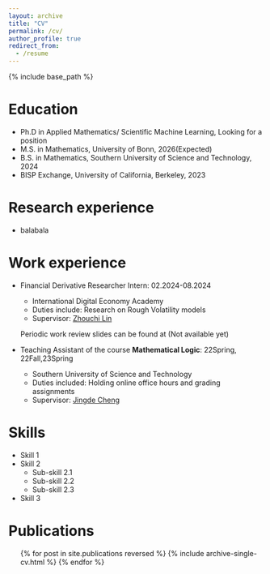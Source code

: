 ```yaml
---
layout: archive
title: "CV"
permalink: /cv/
author_profile: true
redirect_from:
  - /resume
---
```


{% include base_path %}

Education
======
* Ph.D in Applied Mathematics/ Scientific Machine Learning, Looking for a position
* M.S. in Mathematics, University of Bonn, 2026(Expected)
* B.S. in Mathematics, Southern University of Science and Technology, 2024
* BISP Exchange, University of California, Berkeley, 2023

Research experience
======

* balabala

Work experience
======
* Financial Derivative Researcher Intern:  02.2024-08.2024
  * International Digital Economy Academy
  * Duties include: Research on Rough Volatility models
  * Supervisor: [Zhouchi Lin](https://ieeexplore.ieee.org/author/37085353747)

  Periodic work review slides can be found at (Not available yet)

* Teaching Assistant of the course **Mathematical Logic**: 22Spring, 22Fall,23Spring
  * Southern University of Science and Technology
  * Duties included: Holding online office hours and grading assignments
  * Supervisor: [Jingde Cheng](https://ieeexplore.ieee.org/author/37290827200)

Skills
======
* Skill 1
* Skill 2
  * Sub-skill 2.1
  * Sub-skill 2.2
  * Sub-skill 2.3
* Skill 3

Publications
======
  <ul>{% for post in site.publications reversed %}
    {% include archive-single-cv.html %}
  {% endfor %}</ul>
  

<!--
Talks
======
  <ul>{% for post in site.talks reversed %}
    {% include archive-single-talk-cv.html  %}
  {% endfor %}</ul>

-->

<!--
Teaching
======
  <ul>{% for post in site.teaching reversed %}
    {% include archive-single-cv.html %}
  {% endfor %}</ul>
-->

<!--
Service and leadership
======
* Currently signed in to 43 different slack teams
-->
